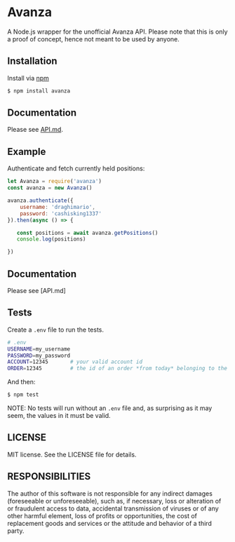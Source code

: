 # Avanza

A Node.js wrapper for the unofficial Avanza API. Please note that this is only a proof of concept, hence not meant to be used by anyone.

## Installation

Install via [npm](https://www.npmjs.com/package/avanza)
```bash
$ npm install avanza
```
## Documentation

Please see [API.md](API.md).

## Example

Authenticate and fetch currently held positions:

```javascript
let Avanza = require('avanza')
const avanza = new Avanza()

avanza.authenticate({
    username: 'draghimario',
    password: 'cashisking1337'
}).then(async () => {

   const positions = await avanza.getPositions()
   console.log(positions)

})
```
## Documentation

Please see [API.md]

## Tests

Create a `.env` file to run the tests.

```bash
# .env
USERNAME=my_username
PASSWORD=my_password
ACCOUNT=12345       # your valid account id
ORDER=12345         # the id of an order *from today* belonging to the specified account
```

And then:

```bash
$ npm test
```

NOTE: No tests will run without an `.env` file and, as surprising as it may seem, the values in it must be valid.

## LICENSE

MIT license. See the LICENSE file for details.

## RESPONSIBILITIES

The author of this software is not responsible for any indirect damages (foreseeable or unforeseeable), such as, if necessary, loss or alteration of or fraudulent access to data, accidental transmission of viruses or of any other harmful element, loss of profits or opportunities, the cost of replacement goods and services or the attitude and behavior of a third party.
